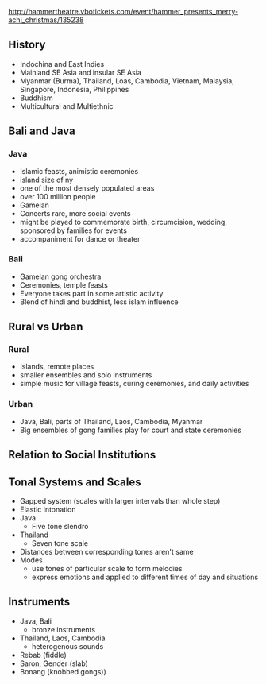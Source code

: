 http://hammertheatre.vbotickets.com/event/hammer_presents_merry-achi_christmas/135238

## History
* Indochina and East Indies
* Mainland SE Asia and insular SE Asia
* Myanmar (Burma), Thailand, Loas, Cambodia, Vietnam, Malaysia, Singapore, Indonesia, Philippines
* Buddhism
* Multicultural and Multiethnic
## Bali and Java

### Java
* Islamic feasts, animistic ceremonies
* island size of ny 
* one of the most densely populated areas
* over 100 million people
* Gamelan
* Concerts rare, more social events
* might be played to commemorate birth, circumcision, wedding, sponsored by families for events
* accompaniment for dance or theater
### Bali
* Gamelan gong orchestra
* Ceremonies, temple feasts
* Everyone takes part in some artistic activity
* Blend of hindi and buddhist, less islam influence
## Rural vs Urban

### Rural
* Islands, remote places
* smaller ensembles and solo instruments
* simple music for village feasts, curing ceremonies, and daily activities
### Urban
* Java, Bali, parts of Thailand, Laos, Cambodia, Myanmar
* Big ensembles of gong families play for court and state ceremonies
## Relation to Social Institutions

## Tonal Systems and Scales
* Gapped system (scales with larger intervals than whole step)
* Elastic intonation
* Java
	* Five tone slendro
* Thailand
	* Seven tone scale
* Distances between corresponding tones aren't same
* Modes
	* use tones of particular scale to form melodies
	* express emotions and applied to different times of day and situations
## Instruments
* Java, Bali
	* bronze instruments
* Thailand, Laos, Cambodia
	* heterogenous sounds
* Rebab (fiddle)
* Saron, Gender (slab)
* Bonang (knobbed gongs))